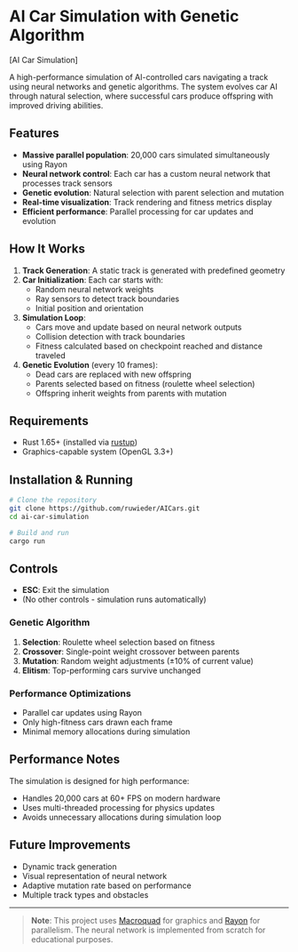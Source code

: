 # AI Car Simulation with Genetic Algorithm

[AI Car Simulation]

A high-performance simulation of AI-controlled cars navigating a track using neural networks and genetic algorithms. The system evolves car AI through natural selection, where successful cars produce offspring with improved driving abilities.

## Features

- **Massive parallel population**: 20,000 cars simulated simultaneously using Rayon
- **Neural network control**: Each car has a custom neural network that processes track sensors
- **Genetic evolution**: Natural selection with parent selection and mutation
- **Real-time visualization**: Track rendering and fitness metrics display
- **Efficient performance**: Parallel processing for car updates and evolution

## How It Works

1. **Track Generation**: A static track is generated with predefined geometry
2. **Car Initialization**: Each car starts with:
   - Random neural network weights
   - Ray sensors to detect track boundaries
   - Initial position and orientation
3. **Simulation Loop**:
   - Cars move and update based on neural network outputs
   - Collision detection with track boundaries
   - Fitness calculated based on checkpoint reached and distance traveled
4. **Genetic Evolution** (every 10 frames):
   - Dead cars are replaced with new offspring
   - Parents selected based on fitness (roulette wheel selection)
   - Offspring inherit weights from parents with mutation

## Requirements

- Rust 1.65+ (installed via [rustup](https://rustup.rs))
- Graphics-capable system (OpenGL 3.3+)

## Installation & Running

```bash
# Clone the repository
git clone https://github.com/ruwieder/AICars.git
cd ai-car-simulation

# Build and run
cargo run
```

## Controls

- **ESC**: Exit the simulation
- (No other controls - simulation runs automatically)

### Genetic Algorithm
1. **Selection**: Roulette wheel selection based on fitness
2. **Crossover**: Single-point weight crossover between parents
3. **Mutation**: Random weight adjustments (±10% of current value)
4. **Elitism**: Top-performing cars survive unchanged

### Performance Optimizations
- Parallel car updates using Rayon
- Only high-fitness cars drawn each frame
- Minimal memory allocations during simulation

## Performance Notes

The simulation is designed for high performance:
- Handles 20,000 cars at 60+ FPS on modern hardware
- Uses multi-threaded processing for physics updates
- Avoids unnecessary allocations during simulation loop

## Future Improvements

- Dynamic track generation
- Visual representation of neural network
- Adaptive mutation rate based on performance
- Multiple track types and obstacles

---

> **Note**: This project uses [Macroquad](https://github.com/not-fl3/macroquad) for graphics and [Rayon](https://github.com/rayon-rs/rayon) for parallelism. The neural network is implemented from scratch for educational purposes.
